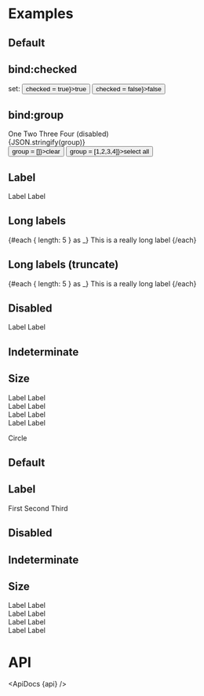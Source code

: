 <script>
  import api from '$lib/components/Checkbox.svelte?raw&sveld';
  import ApiDocs from '$lib/components/ApiDocs.svelte';

  import AppBar from '$lib/components/AppBar.svelte';
  import Button from '$lib/components/Button.svelte';
  import Checkbox from '$lib/components/Checkbox.svelte';
  import Preview from '$lib/components/Preview.svelte';
  import SectionDivider from '$lib/components/SectionDivider.svelte';

  let checked = true;
  let group = [2];
</script>

# Examples

## Default

<Preview>
  <Checkbox />
  <Checkbox checked />
</Preview>

## bind:checked

<Preview>
  <Checkbox bind:checked />
  <div class="text-sm">
    set: <Button size="sm" on:click={() => checked = true}>true</Button>
    <Button size="sm" on:click={() => checked = false}>false</Button>
  </div>
</Preview>

## bind:group

<Preview>
  <Checkbox bind:group value={1}>One</Checkbox>
  <Checkbox bind:group value={2}>Two</Checkbox>
  <Checkbox bind:group value={3}>Three</Checkbox>
  <Checkbox bind:group value={4} disabled>Four (disabled)</Checkbox>
  <div>{JSON.stringify(group)}</div>
  <div class="text-sm">
    <Button size="sm" on:click={() => group = []}>clear</Button>
    <Button size="sm" on:click={() => group = [1,2,3,4]}>select all</Button>
  </div>
</Preview>

## Label

<Preview>
  <Checkbox>Label</Checkbox>
  <Checkbox checked>Label</Checkbox>
</Preview>

## Long labels

<Preview>
  <div class="border w-[150px] overflow-auto p-1">
    {#each { length: 5 } as _}
      <Checkbox>This is a really long label</Checkbox>
    {/each}
  </div>
</Preview>

## Long labels (truncate)

<Preview>
  <div class="border w-[150px] overflow-auto p-1">
    {#each { length: 5 } as _}
      <Checkbox classes={{ root: 'truncate max-w-full', label: 'truncate' }}>This is a really long label</Checkbox>
    {/each}
  </div>
</Preview>

## Disabled

<Preview>
  <Checkbox disabled />
  <Checkbox disabled checked />
  <Checkbox disabled>Label</Checkbox>
  <Checkbox disabled checked>Label</Checkbox>
</Preview>

## Indeterminate

<Preview>
  <Checkbox indeterminate />
  <Checkbox indeterminate checked />
</Preview>

## Size

<Preview>
  <div>
    <Checkbox size="xs" />
    <Checkbox size="xs" checked />
    <Checkbox size="xs">Label</Checkbox>
    <Checkbox size="xs" checked>Label</Checkbox>
  </div>
  <div>
    <Checkbox size="sm" />
    <Checkbox size="sm" checked />
    <Checkbox size="sm">Label</Checkbox>
    <Checkbox size="sm" checked>Label</Checkbox>
  </div>
    <div>
    <Checkbox size="md" />
    <Checkbox size="md" checked />
    <Checkbox size="md">Label</Checkbox>
    <Checkbox size="md" checked>Label</Checkbox>
  </div>
    <div>
    <Checkbox size="lg" />
    <Checkbox size="lg" checked />
    <Checkbox size="lg">Label</Checkbox>
    <Checkbox size="lg" checked>Label</Checkbox>
  </div>
</Preview>

<SectionDivider>Circle</SectionDivider>

## Default

<Preview>
  <Checkbox circle />
  <Checkbox circle checked />
  <Checkbox circle />
</Preview>

## Label

<Preview>
  <Checkbox circle>First</Checkbox>
  <Checkbox circle>Second</Checkbox>
  <Checkbox circle>Third</Checkbox>
</Preview>

## Disabled

<Preview>
  <Checkbox circle disabled />
  <Checkbox circle disabled checked />
</Preview>

## Indeterminate

<Preview>
  <Checkbox circle indeterminate />
  <Checkbox circle indeterminate checked />
</Preview>

## Size

<Preview>
  <div>
    <Checkbox size="xs" circle />
    <Checkbox size="xs" circle checked />
    <Checkbox size="xs" circle>Label</Checkbox>
    <Checkbox size="xs" circle checked>Label</Checkbox>
  </div>
  <div>
    <Checkbox size="sm" circle />
    <Checkbox size="sm" circle checked />
    <Checkbox size="sm" circle>Label</Checkbox>
    <Checkbox size="sm" circle checked>Label</Checkbox>
  </div>
    <div>
    <Checkbox size="md" circle />
    <Checkbox size="md" circle checked />
    <Checkbox size="md" circle>Label</Checkbox>
    <Checkbox size="md" circle checked>Label</Checkbox>
  </div>
    <div>
    <Checkbox size="lg" circle />
    <Checkbox size="lg" circle checked />
    <Checkbox size="lg" circle>Label</Checkbox>
    <Checkbox size="lg" circle checked>Label</Checkbox>
  </div>
</Preview>

# API

<ApiDocs {api} />
